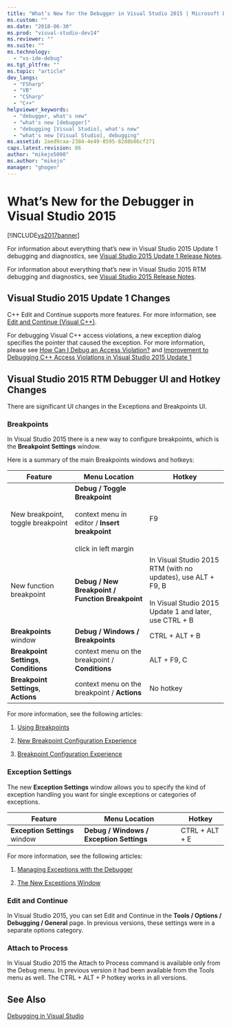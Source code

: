 ```yaml
---
title: "What’s New for the Debugger in Visual Studio 2015 | Microsoft Docs"
ms.custom: ""
ms.date: "2018-06-30"
ms.prod: "visual-studio-dev14"
ms.reviewer: ""
ms.suite: ""
ms.technology: 
  - "vs-ide-debug"
ms.tgt_pltfrm: ""
ms.topic: "article"
dev_langs: 
  - "FSharp"
  - "VB"
  - "CSharp"
  - "C++"
helpviewer_keywords: 
  - "debugger, what's new"
  - "what's new [debugger]"
  - "debugging [Visual Studio], what's new"
  - "what's new [Visual Studio], debugging"
ms.assetid: 2aed9caa-2384-4e49-8595-82d8b06cf271
caps.latest.revision: 86
author: "mikejo5000"
ms.author: "mikejo"
manager: "ghogen"
---
```

# What’s New for the Debugger in Visual Studio 2015
[!INCLUDE[vs2017banner](../includes/vs2017banner.md)]

For information about everything that’s new in Visual Studio 2015 Update 1 debugging and diagnostics, see [Visual Studio 2015 Update 1 Release Notes](https://www.visualstudio.com/news/vs2015-update1-vs#debug).  
  
 For information about everything that’s new in Visual Studio 2015 RTM debugging and diagnostics, see [Visual Studio 2015 Release Notes](https://www.visualstudio.com/news/vs2015-vs#debug).  
  
## Visual Studio 2015 Update 1 Changes  
 C++ Edit and Continue supports more features. For more information, see [Edit and Continue (Visual C++)](../debugger/edit-and-continue-visual-cpp.md).  
  
 For debugging Visual C++ access violations, a new exception dialog specifies the pointer that caused the exception. For more information, please see [How Can I Debug an Access Violation?](../debugger/how-can-i-debug-an-access-violation-q.md) and [Improvement to Debugging C++ Access Violations in Visual Studio 2015 Update 1](http://blogs.msdn.com/b/visualstudioalm/archive/2015/10/29/improvement-to-debugging-c-access-violations-in-visual-studio-2015-update-1.aspx)  
  
## Visual Studio 2015 RTM Debugger UI and Hotkey Changes  
 There are significant UI changes in the Exceptions and Breakpoints UI.  
  
### Breakpoints  
 In Visual Studio 2015 there is a new way to configure breakpoints, which is the **Breakpoint Settings** window.  
  
 Here is a summary of the main Breakpoints windows and hotkeys:  
  
|Feature|Menu Location|Hotkey|  
|-------------|-------------------|------------|  
|New breakpoint, toggle breakpoint|**Debug / Toggle Breakpoint**<br /><br /> context menu in editor / **Insert breakpoint**<br /><br /> click in left margin|F9|  
|New function breakpoint|**Debug / New Breakpoint / Function Breakpoint**|In Visual Studio 2015 RTM (with no updates), use ALT + F9, B<br /><br /> In Visual Studio 2015 Update 1 and later, use CTRL + B|  
|**Breakpoints** window|**Debug / Windows / Breakpoints**|CTRL + ALT + B|  
|**Breakpoint Settings**, **Conditions**|context menu on the breakpoint / **Conditions**|ALT + F9, C|  
|**Breakpoint Settings**, **Actions**|context menu on the breakpoint / **Actions**|No hotkey|  
  
 For more information, see the following articles:  
  
1.  [Using Breakpoints](../debugger/using-breakpoints.md)  
  
2.  [New Breakpoint Configuration Experience](http://blogs.msdn.com/b/visualstudioalm/archive/2014/10/06/new-breakpoint-configuration-experience.aspx)  
  
3.  [Breakpoint Configuration Experience](http://channel9.msdn.com/Events/Visual-Studio/Connect-event-2014/711)  
  
### Exception Settings  
 The new **Exception Settings** window allows you to specify the kind of exception handling you want for single exceptions or categories of exceptions.  
  
|Feature|Menu Location|Hotkey|  
|-------------|-------------------|------------|  
|**Exception Settings** window|**Debug / Windows / Exception Settings**|CTRL + ALT + E|  
  
 For more information, see the following articles:  
  
1.  [Managing Exceptions with the Debugger](../debugger/managing-exceptions-with-the-debugger.md)  
  
2.  [The New Exceptions Window](http://blogs.msdn.com/b/visualstudioalm/archive/2015/02/23/the-new-exception-settings-window-in-visual-studio-2015.aspx)  
  
### Edit and Continue  
 In Visual Studio 2015, you can set Edit and Continue in the **Tools / Options / Debugging / General** page. In previous versions, these settings were in a separate options category.  
  
### Attach to Process  
 In Visual Studio 2015 the Attach to Process command is available only from the Debug menu. In previous version it had been available from the Tools menu as well. The CTRL + ALT + P hotkey works in all versions.  
  
## See Also  
 [Debugging in Visual Studio](../debugger/debugging-in-visual-studio.md)



